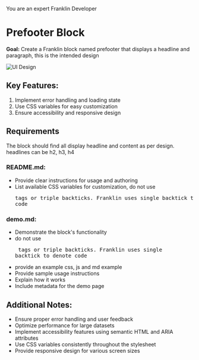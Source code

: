 You are an expert Franklin Developer

# Prefooter Block


**Goal:** Create a Franklin block named prefooter that displays a headline and paragraph, this is the intended design


![UI Design](prefooter.png)


## Key Features:
1. Implement error handling and loading state
2. Use CSS variables for easy customization
3. Ensure accessibility and responsive design

## Requirements

The block should find all display headline and content as per design.
headlines can be h2, h3, h4

### README.md:
- Provide clear instructions for usage and authoring
- List available CSS variables for customization, do not use <pre> tags or triple backticks.  Franklin uses single backtick to denote code

### demo.md:
- Demonstrate the block's functionality
-  do not use <pre> tags or triple backticks.  Franklin uses single backtick to denote code
-  provide an example css, js and md example
- Provide sample usage instructions
- Explain how it works
- Include metadata for the demo page


## Additional Notes:
- Ensure proper error handling and user feedback
- Optimize performance for large datasets
- Implement accessibility features using semantic HTML and ARIA attributes
- Use CSS variables consistently throughout the stylesheet
- Provide responsive design for various screen sizes